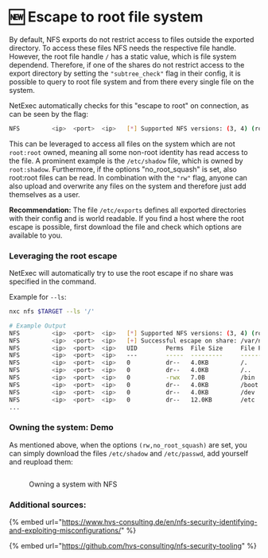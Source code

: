 # 🆕 Escape to root file system

By default, NFS exports do not restrict access to files outside the exported directory. To access these files NFS needs the respective file handle. However, the root file handle `/` has a static value, which is file system dependend. Therefore, if one of the shares do not restrict access to the export directory by setting the `"subtree_check"` flag in their config, it is possible to query to root file system and from there every single file on the system.&#x20;

NetExec automatically checks for this "escape to root" on connection, as can be seen by the flag:

```bash
NFS         <ip>  <port>  <ip>   [*] Supported NFS versions: (3, 4) (root escape:False)
```

This can be leveraged to access all files on the system which are not `root:root` owned, meaning all some non-root identity has read access to the file. A prominent example is the `/etc/shadow` file, which is owned by `root:shadow`. Furthermore, if the options "no\_root\_squash" is set, also root:root files can be read. In combination with the `"rw"` flag, anyone can also upload and overwrite any files on the system and therefore just add themselves as a user.

**Recommendation:** The file `/etc/exports` defines all exported directories with their config and is world readable. If you find a host where the root escape is possible, first download the file and check which options are available to you.

### Leveraging the root escape

NetExec will automatically try to use the root escape if no share was specified in the command.&#x20;

Example for  `--ls`:

```bash
nxc nfs $TARGET --ls '/'

# Example Output
NFS         <ip>  <port>  <ip>   [*] Supported NFS versions: (3, 4) (root escape:True)
NFS         <ip>  <port>  <ip>   [+] Successful escape on share: /var/nfs/general
NFS         <ip>  <port>  <ip>   UID        Perms  File Size     File Path
NFS         <ip>  <port>  <ip>   ---        -----  ---------     ---------
NFS         <ip>  <port>  <ip>   0          dr--   4.0KB         /.
NFS         <ip>  <port>  <ip>   0          dr--   4.0KB         /..
NFS         <ip>  <port>  <ip>   0          -rwx   7.0B          /bin
NFS         <ip>  <port>  <ip>   0          dr--   4.0KB         /boot
NFS         <ip>  <port>  <ip>   0          dr--   4.0KB         /dev
NFS         <ip>  <port>  <ip>   0          dr--   12.0KB        /etc
...
```

### Owning the system: Demo

As mentioned above, when the options `(rw,no_root_squash)` are set, you can simply download the files `/etc/shadow` and `/etc/passwd`, add yourself and reupload them:

<figure><img src="../.gitbook/assets/nfs_create_backdoor.png" alt=""><figcaption><p>Owning a system with NFS</p></figcaption></figure>

### Additional sources:

{% embed url="https://www.hvs-consulting.de/en/nfs-security-identifying-and-exploiting-misconfigurations/" %}

{% embed url="https://github.com/hvs-consulting/nfs-security-tooling" %}
